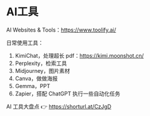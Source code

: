 # AI工具
AI Websites & Tools：https://www.toolify.ai/

日常使用工具：
1. KimiChat，处理超长 pdf：https://kimi.moonshot.cn/
2. Perplexity，检索工具
3. Midjourney，图片素材
4. Canva，做做海报
5. Gemma，PPT
6. Zapier，搭配 ChatGPT 执行一些自动化任务

AI 工具大盘点 👉 https://shorturl.at/CzJgD
